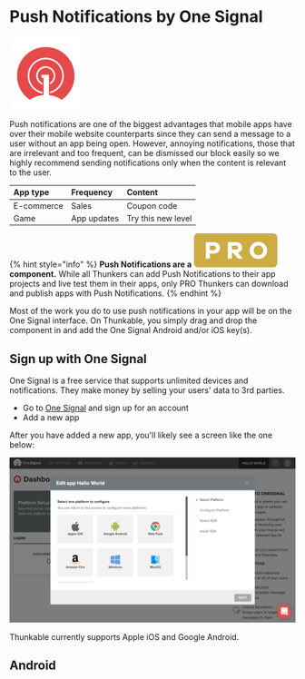 # Push Notifications by One Signal

![One Signal is the world leader in push notifications and they offer their service for free. They make money by selling your users&apos; data to third parties](.gitbook/assets/onesignaldemo.png)

Push notifications are one of the biggest advantages that mobile apps have over their mobile website counterparts since they can send a message to a user without an app being open. However, annoying notifications, those that are irrelevant and too frequent, can be dismissed our block easily so we highly recommend sending notifications only when the content is relevant to the user.

| App type | Frequency | Content |
| :--- | :--- | :--- |
| E-commerce | Sales | Coupon code |
| Game | App updates | Try this new level |

{% hint style="info" %}
**Push Notifications are a**  ![](.gitbook/assets/pro.png) **component.** While all Thunkers can add Push Notifications to their app projects and live test them in their apps, only PRO Thunkers can download and publish apps with Push Notifications.
{% endhint %}

Most of the work you do to use push notifications in your app will be on the One Signal interface. On Thunkable, you simply drag and drop the component in and add the One Signal Android and/or iOS key\(s\).

## Sign up with One Signal

One Signal is a free service that supports unlimited devices and notifications. They make money by selling your users' data to 3rd parties.

* Go to [One Signal](https://onesignal.com/) and sign up for an account
* Add a new app

After you have added a new app, you'll likely see a screen like the one below:

![](.gitbook/assets/screen-shot-2019-04-30-at-9.47.44-am.png)

Thunkable currently supports Apple iOS and Google Android.

## Android



